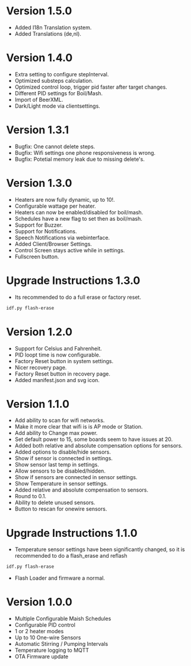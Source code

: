 # Version 1.5.0
- Added I18n Translation system.
- Added Translations (de,nl).

# Version 1.4.0
- Extra setting to configure stepInterval.
- Optimized substeps calculation.
- Optimized control loop, trigger pid faster after target changes.
- Different PID settings for Boil/Mash.
- Import of BeerXML.
- Dark/Light mode via clientsettings.

# Version 1.3.1
- Bugfix: One cannot delete steps.
- Bugfix: Wifi settings one phone responsiveness is wrong.
- Bugfix: Potetial memory leak due to missing delete's.

# Version 1.3.0
- Heaters are now fully dynamic, up to 10!.
- Configurable wattage per heater.
- Heaters can now be enabled/disabled for boil/mash.
- Schedules have a new flag to set then as boil/mash.
- Support for Buzzer.
- Support for Notifications.
- Speech Notifications via webinterface.
- Added Client/Browser Settings.
- Control Screen stays active while in settings.
- Fullscreen button.

# Upgrade Instructions 1.3.0
- Its recommended to do a full erase or factory reset.

```bash
idf.py flash-erase
``` 

# Version 1.2.0
- Support for Celsius and Fahrenheit.
- PID loopt time is now configurable.
- Factory Reset button in system settings.
- Nicer recovery page.
- Factory Reset button in recovery page.
- Added manifest.json and svg icon.

# Version 1.1.0
- Add ability to scan for wifi networks.
- Make it more clear that wifi is is AP mode or Station.
- Add ability to Change max power.
- Set default power to 15, some boards seem to have issues at 20.
- Added both relative and absolute compensation options for sensors.
- Added options to disable/hide sensors.
- Show if sensor is connected in settings.
- Show sensor last temp in settings.
- Allow sensors to be disabled/hidden.
- Show if sensors are connected in sensor settings.
- Show Temperature in sensor settings.
- Added relative and absolute compensation to sensors.
- Round to 0.1.
- Ability to delete unused sensors.
- Button to rescan for onewire sensors.

# Upgrade Instructions 1.1.0
- Temperature sensor settings have been significantly changed, so it is recommended to do a flash_erase and reflash

```bash
idf.py flash-erase
``` 

- Flash Loader and firmware a normal.


# Version 1.0.0
- Multiple Configurable Maish Schedules
- Configurable PID control
- 1 or 2 heater modes
- Up to 10 One-wire Sensors
- Automatic Stirring / Pumping Intervals
- Temperature logging to MQTT
- OTA Firmware update

